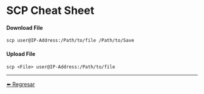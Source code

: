 # SCP Cheat Sheet

#### Download File
```
scp user@IP-Address:/Path/to/file /Path/to/Save
```

#### Upload File
```
scp <File> user@IP-Address:/Path/to/file
```

---

[:arrow_left: Regresar](https://github.com/m4lal0/cheatsheets)